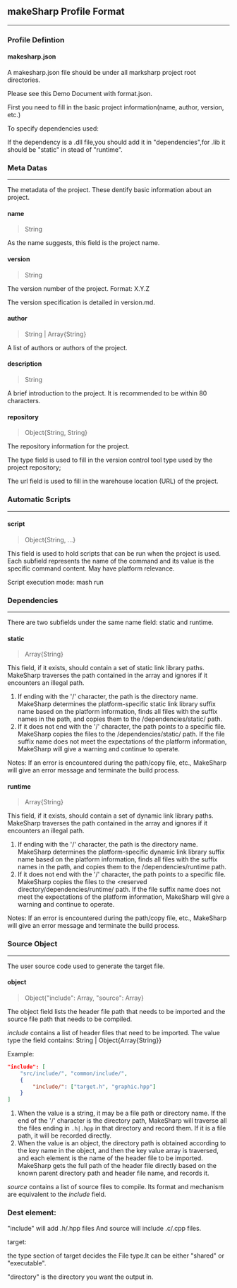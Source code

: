 ## makeSharp Profile Format

---

### Profile Defintion

#### makesharp.json

A makesharp.json file should be under all marksharp project root directories.  

Please see this Demo Document with format.json.  

First you need to fill in the basic project information(name, author, version, etc.)  

To specify dependencies used:

If the dependency is a .dll file,you should add it in "dependencies",for .lib it should be "static" in stead of "runtime".  



### Meta Datas

---

The metadata of the project. These dentify basic information about an project.

#### name 

> String 

As the name suggests, this field is the project name.

#### version

> String

The version number of the project. Format: X.Y.Z

The version specification is detailed in version.md.

#### author

> String | Array{String}

A list of authors or authors of the project.

#### description

> String

A brief introduction to the project. It is recommended to be within 80 characters.

#### repository

> Object{String, String}

The repository information for the project.

The type field is used to fill in the version control tool type used by the project repository;

The url field is used to fill in the warehouse location (URL) of the project.



### Automatic Scripts

---

#### script

> Object{String, ...}

This field is used to hold scripts that can be run when the project is used. Each subfield represents the name of the command and its value is the specific command content. May have platform relevance.

Script execution mode: mash run <command name>



### Dependencies

---

There are two subfields under the same name field: static and runtime.

#### static

> Array{String}

This field, if it exists, should contain a set of static link library paths. MakeSharp traverses the path contained in the array and ignores if it encounters an illegal path.

1. If ending with the '/' character, the path is the directory name. MakeSharp determines the platform-specific static link library suffix name based on the platform information, finds all files with the suffix names in the path, and copies them to the <reserved directory>/dependencies/static/ path.
2. If it does not end with the '/' character, the path points to a specific file. MakeSharp copies the files to the <reserved directory>/dependencies/static/ path. If the file suffix name does not meet the expectations of the platform information, MakeSharp will give a warning and continue to operate.

Notes: If an error is encountered during the path/copy file, etc., MakeSharp will give an error message and terminate the build process.

#### runtime

> Array{String}

This field, if it exists, should contain a set of dynamic link library paths. MakeSharp traverses the path contained in the array and ignores if it encounters an illegal path.

1. If ending with the '/' character, the path is the directory name. MakeSharp determines the platform-specific dynamic link library suffix name based on the platform information, finds all files with the suffix names in the path, and copies them to the <reserved directory>/dependencies/runtime path.
2. If it does not end with the '/' character, the path points to a specific file. MakeSharp copies the files to the <reserved directory/dependencies/runtime/ path. If the file suffix name does not meet the expectations of the platform information, MakeSharp will give a warning and continue to operate.

Notes: If an error is encountered during the path/copy file, etc., MakeSharp will give an error message and terminate the build process.

### Source Object

---

The user source code used to generate the target file.

#### object

> Object{"include": Array, "source": Array}

The object field lists the header file path that needs to be imported and the source file path that needs to be compiled.

*include* contains a list of header files that need to be imported. The value type the field contains: String | Object{Array{String}}

Example:

```json
"include": [
    "src/include/", "common/include/",
    {
        "include/": ["target.h", "graphic.hpp"]
    }
]
```

1. When the value is a string, it may be a file path or directory name. If the end of the '/' character is the directory path, MakeSharp will traverse all the files ending in `.h|.hpp` in that directory and record them. If it is a file path, it will be recorded directly.
2. When the value is an object, the directory path is obtained according to the key name in the object, and then the key value array is traversed, and each element is the name of the header file to be imported. MakeSharp gets the full path of the header file directly based on the known parent directory path and header file name, and records it.

*source* contains a list of source files to compile. Its format and mechanism are equivalent to the *include* field.



### Dest element:

"include" will add .h/.hpp files And source will include .c/.cpp files.  

target:

the type section of target decides the File type.It can be either "shared" or "executable".  

"directory" is the directory you want the output in.


